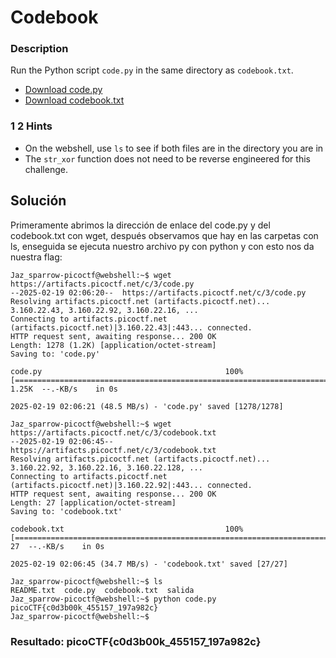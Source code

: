 # Codebook

### Description

Run the Python script `code.py` in the same directory as `codebook.txt`.

- [Download code.py](https://artifacts.picoctf.net/c/3/code.py)
- [Download codebook.txt](https://artifacts.picoctf.net/c/3/codebook.txt)

### 1 2 Hints 

* On the webshell, use `ls` to see if both files are in the directory you are in
* The `str_xor` function does not need to be reverse engineered for this challenge.

## Solución

Primeramente abrimos la dirección de enlace del code.py y del codebook.txt con wget, después observamos que hay en las carpetas con ls, enseguida se ejecuta nuestro archivo py con python y con esto nos da nuestra flag:

```
Jaz_sparrow-picoctf@webshell:~$ wget https://artifacts.picoctf.net/c/3/code.py
--2025-02-19 02:06:20--  https://artifacts.picoctf.net/c/3/code.py
Resolving artifacts.picoctf.net (artifacts.picoctf.net)... 3.160.22.43, 3.160.22.92, 3.160.22.16, ...
Connecting to artifacts.picoctf.net (artifacts.picoctf.net)|3.160.22.43|:443... connected.
HTTP request sent, awaiting response... 200 OK
Length: 1278 (1.2K) [application/octet-stream]
Saving to: 'code.py'

code.py                                         100%[======================================================================================================>]   1.25K  --.-KB/s    in 0s      

2025-02-19 02:06:21 (48.5 MB/s) - 'code.py' saved [1278/1278]

Jaz_sparrow-picoctf@webshell:~$ wget https://artifacts.picoctf.net/c/3/codebook.txt
--2025-02-19 02:06:45--  https://artifacts.picoctf.net/c/3/codebook.txt
Resolving artifacts.picoctf.net (artifacts.picoctf.net)... 3.160.22.92, 3.160.22.16, 3.160.22.128, ...
Connecting to artifacts.picoctf.net (artifacts.picoctf.net)|3.160.22.92|:443... connected.
HTTP request sent, awaiting response... 200 OK
Length: 27 [application/octet-stream]
Saving to: 'codebook.txt'

codebook.txt                                    100%[======================================================================================================>]      27  --.-KB/s    in 0s      

2025-02-19 02:06:45 (34.7 MB/s) - 'codebook.txt' saved [27/27]

Jaz_sparrow-picoctf@webshell:~$ ls
README.txt  code.py  codebook.txt  salida
Jaz_sparrow-picoctf@webshell:~$ python code.py
picoCTF{c0d3b00k_455157_197a982c}
Jaz_sparrow-picoctf@webshell:~$
```

### Resultado: picoCTF{c0d3b00k_455157_197a982c}
